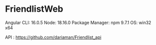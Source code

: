 # FriendlistWeb
Angular CLI: 16.0.5
Node: 18.16.0
Package Manager: npm 9.7.1
OS: win32 x64

API : https://github.com/dariaman/Friendlist_api